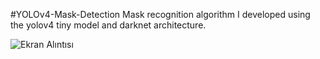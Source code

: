 #YOLOv4-Mask-Detection
 Mask recognition algorithm I developed using the yolov4 tiny model and darknet architecture.







![Ekran Alıntısı](https://user-images.githubusercontent.com/48621020/128599765-97228aa3-6c8a-4c2f-a4f4-0ef055ae6cc1.JPG)
